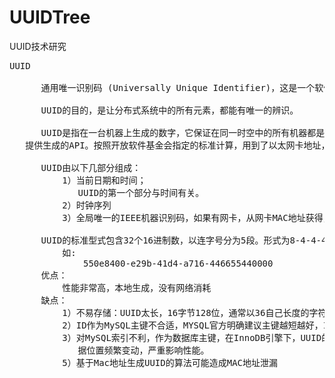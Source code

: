 # UUIDTree
UUID技术研究


<pre>
UUID
      
      通用唯一识别码 (Universally Unique Identifier)，这是一个软件建构的标准。

      UUID的目的，是让分布式系统中的所有元素，都能有唯一的辨识。

      UUID是指在一台机器上生成的数字，它保证在同一时空中的所有机器都是唯一的，通常平台会
   提供生成的API。按照开放软件基金会指定的标准计算，用到了以太网卡地址，纳秒级时间，芯片ID和许多可能的数字。

      UUID由以下几部分组成：
          1）当前日期和时间；
             UUID的第一个部分与时间有关。
          2）时钟序列
          3）全局唯一的IEEE机器识别码，如果有网卡，从网卡MAC地址获得，没有网卡以其他方式获得。    
   
      UUID的标准型式包含32个16进制数，以连字号分为5段。形式为8-4-4-4-12的32个字符
          如:
              550e8400-e29b-41d4-a716-446655440000
      优点：
          性能非常高，本地生成，没有网络消耗
      缺点：
          1）不易存储：UUID太长，16字节128位，通常以36自己长度的字符串标识。
          2）ID作为MySQL主键不合适，MYSQL官方明确建议主键越短越好，InnoDB的表尤其不合适
          3）对MySQL索引不利，作为数据库主键，在InnoDB引擎下，UUID的无序性可能会引起数
             据位置频繁变动，严重影响性能。
          5）基于Mac地址生成UUID的算法可能造成MAC地址泄漏
</pre>

